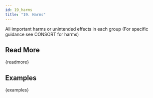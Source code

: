 ```yaml
---
id: 19_harms
title: "19. Harms"
---
```

All important harms or unintended effects in each group (For specific guidance see CONSORT for harms)

## Read More

{readmore}

## Examples

{examples}
